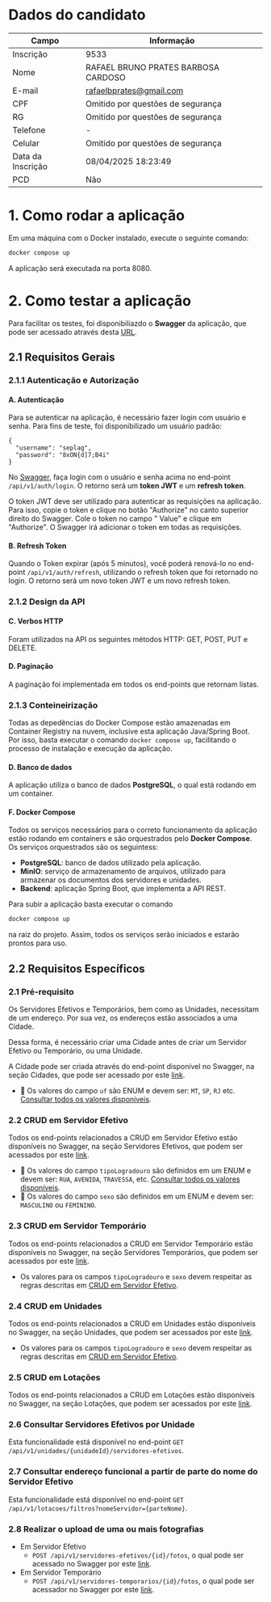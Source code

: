 # Dados do candidato

| Campo             | Informação                          |
|-------------------|-------------------------------------|
| Inscrição         | 9533                                |
| Nome              | RAFAEL BRUNO PRATES BARBOSA CARDOSO |
| E-mail            | rafaelbprates@gmail.com             |
| CPF               | Omitido por questões de segurança   |
| RG                | Omitido por questões de segurança   |
| Telefone          | -                                   |
| Celular           | Omitido por questões de segurança   |
| Data da Inscrição | 08/04/2025 18:23:49                 |
| PCD               | Não                                 |

# 1. Como rodar a aplicação

Em uma máquina com o Docker instalado, execute o seguinte comando:

```bash
docker compose up
```

A aplicação será executada na porta 8080.

# 2. Como testar a aplicação

Para facilitar os testes, foi disponibiliazdo o **Swagger** da aplicação, que pode ser acessado
através desta [URL](http://localhost:8080/swagger-ui/index.html).

## 2.1 Requisitos Gerais

### 2.1.1 Autenticação e Autorização

#### A. Autenticação

Para se autenticar na aplicação, é necessário fazer login com usuário e senha. Para fins de teste,
foi disponibilizado um usuário padrão:

```
{
  "username": "seplag",
  "password": "8xON{d]7;B4i"
}
```

No [Swagger](http://localhost:8080/swagger-ui/index.html), faça login com o
usuário e senha acima no end-point `/api/v1/auth/login`. O retorno será um **token JWT** e um
**refresh token**.

O token JWT deve ser utilizado para autenticar as requisições na aplicação.
Para isso, copie o token e clique no botão "Authorize" no canto superior direito do Swagger. Cole o
token no campo " Value" e clique em "Authorize". O Swagger irá adicionar o token em todas as
requisições.

#### B. Refresh Token

Quando o Token expirar (após 5 minutos), você poderá renová-lo no end-point
`/api/v1/auth/refresh`, utilizando o refresh token que foi retornado no login. O retorno será um
novo token JWT e um novo refresh token.

### 2.1.2 Design da API

#### C. Verbos HTTP

Foram utilizados na API os seguintes métodos HTTP: GET, POST, PUT e DELETE.

#### D. Paginação

A paginação foi implementada em todos os end-points que retornam listas.

### 2.1.3 Conteineirização

Todas as depedências do Docker Compose estão amazenadas em Container Registry na nuvem, inclusive
esta aplicação Java/Spring Boot. Por isso, basta executar o comando `docker compose up`, facilitando
o processo de instalação e execução da aplicação.

#### D. Banco de dados

A aplicação utiliza o banco de dados **PostgreSQL**, o qual está rodando em um container.

#### F. Docker Compose

Todos os serviços necessários para o correto funcionamento da aplicação estão rodando em
containers e são orquestrados pelo **Docker Compose**. Os serviços orquestrados são os seguintess:

- **PostgreSQL**: banco de dados utilizado pela aplicação.
- **MinIO**: serviço de armazenamento de arquivos, utilizado para armazenar os documentos
  dos servidores e unidades.
- **Backend**: aplicação Spring Boot, que implementa a API REST.

Para subir a aplicação basta executar o comando

```bash
docker compose up
```

na raiz do projeto. Assim, todos os serviços serão iniciados e estarão prontos para uso.

## 2.2 Requisitos Específicos

### 2.1 Pré-requisito

Os Servidores Efetivos e Temporários, bem como as Unidades, necessitam de um endereço.
Por sua vez, os endereços estão associados a uma Cidade.

Dessa forma, é necessário criar uma Cidade antes de criar um Servidor Efetivo ou Temporário, ou uma
Unidade.

A Cidade pode ser criada através do end-point disponível no Swagger, na seção Cidades,
que pode ser acessado por este
[link](http://localhost:8080/swagger-ui/index.html#/Cidades).

- 🚨 Os valores do campo ``uf`` são ENUM e devem ser: ``MT``, ``SP``, ``RJ`` etc. [Consultar todos os
  valores disponíveis](https://github.com/rafaprates/seplag-backend-java-desafio/blob/main/src/main/java/com/seplag/servidores/entity/Estado.java).

### 2.2 CRUD em Servidor Efetivo

Todos os end-points relacionados a CRUD em Servidor Efetivo estão disponíveis no Swagger, na
seção Servidores Efetivos, que podem ser acessados por este
[link](http://localhost:8080/swagger-ui/index.html#/Servidores%20Efetivos).

- 🚨 Os valores do campo ``tipoLogradouro`` são definidos em um ENUM e devem ser: ``RUA``,
  ``AVENIDA``,
  ``TRAVESSA``,
  etc. [Consultar todos os valores disponíveis](https://github.com/rafaprates/seplag-backend-java-desafio/blob/main/src/main/java/com/seplag/servidores/entity/TipoLogradouro.java).
- 🚨 Os valores do campo ``sexo`` são definidos em um ENUM e devem ser: ``MASCULINO`` ou
  ``FEMININO``.

### 2.3 CRUD em Servidor Temporário

Todos os end-points relacionados a CRUD em Servidor Temporário estão disponíveis no Swagger, na
seção Servidores Temporários, que podem ser acessados por este
[link](http://localhost:8080/swagger-ui/index.html#/Servidores%20Tempor%C3%A1rios).

- Os valores para os campos ``tipoLogradouro`` e ``sexo`` devem respeitar as regras descritas em
  [CRUD em Servidor Efetivo](#22-crud-em-servidor-efetivo).

### 2.4 CRUD em Unidades

Todos os end-points relacionados a CRUD em Unidades estão disponíveis no Swagger, na seção
Unidades, que podem ser acessados por este
[link](http://localhost:8080/swagger-ui/index.html#/Unidades).

- Os valores para os campos ``tipoLogradouro`` e ``sexo`` devem respeitar as regras descritas em
  [CRUD em Servidor Efetivo](#22-crud-em-servidor-efetivo).

### 2.5 CRUD em Lotações

Todos os end-points relacionados a CRUD em Lotações estão disponíveis no Swagger, na seção
Lotações, que podem ser acessados por este
[link](http://localhost:8080/swagger-ui/index.html#/Lota%C3%A7%C3%A3o).

### 2.6 Consultar Servidores Efetivos por Unidade

Esta funcionalidade está disponível no end-point
`GET /api/v1/unidades/{unidadeId}/servidores-efetivos`.

### 2.7 Consultar endereço funcional a partir de parte do nome do Servidor Efetivo

Esta funcionalidade está disponível no end-point
`GET /api/v1/lotacoes/filtros?nomeServidor={parteNome}`.

### 2.8 Realizar o upload de uma ou mais fotografias

- Em Servidor Efetivo
    - ``POST /api/v1/servidores-efetivos/{id}/fotos``, o qual pode ser acessado no Swagger por
      este [link](http://localhost:8080/swagger-ui/index.html#/Servidores%20Efetivos/adicionarFoto_1).
- Em Servidor Temporário
    - ``POST /api/v1/servidores-temporarios/{id}/fotos``, o qual pode ser acessador no Swagger
      por
      este [link](http://localhost:8080/swagger-ui/index.html#/Servidores%20Tempor%C3%A1rios/adicionarFoto).